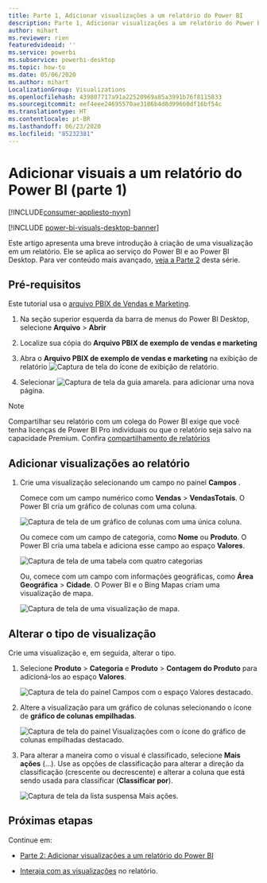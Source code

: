 ```yaml
---
title: Parte 1, Adicionar visualizações a um relatório do Power BI
description: Parte 1, Adicionar visualizações a um relatório do Power BI
author: mihart
ms.reviewer: rien
featuredvideoid: ''
ms.service: powerbi
ms.subservice: powerbi-desktop
ms.topic: how-to
ms.date: 05/06/2020
ms.author: mihart
LocalizationGroup: Visualizations
ms.openlocfilehash: 439807717a91a22520969a85a3991b76f8115833
ms.sourcegitcommit: eef4eee24695570ae3186b4d8d99660df16bf54c
ms.translationtype: HT
ms.contentlocale: pt-BR
ms.lasthandoff: 06/23/2020
ms.locfileid: "85232381"
---
```

# <a name="add-visuals-to-a-power-bi-report-part-1"></a>Adicionar visuais a um relatório do Power BI (parte 1)

[!INCLUDE[consumer-appliesto-nyyn](../includes/consumer-appliesto-nyyn.md)]    

[!INCLUDE [power-bi-visuals-desktop-banner](../includes/power-bi-visuals-desktop-banner.md)]

Este artigo apresenta uma breve introdução à criação de uma visualização em um relatório. Ele se aplica ao serviço do Power BI e ao Power BI Desktop. Para ver conteúdo mais avançado, [veja a Parte 2](power-bi-report-add-visualizations-ii.md) desta série.

## <a name="prerequisites"></a>Pré-requisitos

Este tutorial usa o [arquivo PBIX de Vendas e Marketing](https://download.microsoft.com/download/9/7/6/9767913A-29DB-40CF-8944-9AC2BC940C53/Sales%20and%20Marketing%20Sample%20PBIX.pbix).

1. Na seção superior esquerda da barra de menus do Power BI Desktop, selecione **Arquivo** > **Abrir**
   
2. Localize sua cópia do **Arquivo PBIX de exemplo de vendas e marketing**

1. Abra o **Arquivo PBIX de exemplo de vendas e marketing** na exibição de relatório ![Captura de tela do ícone de exibição de relatório](media/power-bi-visualization-kpi/power-bi-report-view.png).

1. Selecionar ![Captura de tela da guia amarela.](media/power-bi-visualization-kpi/power-bi-yellow-tab.png) para adicionar uma nova página.

> [!NOTE]
> Compartilhar seu relatório com um colega do Power BI exige que você tenha licenças de Power BI Pro individuais ou que o relatório seja salvo na capacidade Premium. Confira [compartilhamento de relatórios](../collaborate-share/service-share-reports.md)

## <a name="add-visualizations-to-the-report"></a>Adicionar visualizações ao relatório

1. Crie uma visualização selecionando um campo no painel **Campos** .

    Comece com um campo numérico como **Vendas** > **VendasTotais**. O Power BI cria um gráfico de colunas com uma coluna.

    ![Captura de tela de um gráfico de colunas com uma única coluna.](media/power-bi-report-add-visualizations-i/power-bi-column-chart.png)

    Ou comece com um campo de categoria, como **Nome** ou **Produto**. O Power BI cria uma tabela e adiciona esse campo ao espaço **Valores**.

    ![Captura de tela de uma tabela com quatro categorias](media/power-bi-report-add-visualizations-i/power-bi-product.png)

    Ou, comece com um campo com informações geográficas, como **Área Geográfica** > **Cidade**. O Power BI e o Bing Mapas criam uma visualização de mapa.

    ![Captura de tela de uma visualização de mapa.](media/power-bi-report-add-visualizations-i/power-bi-maps.png)

## <a name="change-the-type-of-visualization"></a>Alterar o tipo de visualização

 Crie uma visualização e, em seguida, alterar o tipo. 
 
 1. Selecione **Produto** > **Categoria** e **Produto** > **Contagem do Produto** para adicioná-los ao espaço **Valores**.

    ![Captura de tela do painel Campos com o espaço Valores destacado.](media/power-bi-report-add-visualizations-i/power-bi-create-visual.png)

1. Altere a visualização para um gráfico de colunas selecionando o ícone de **gráfico de colunas empilhadas**.

   ![Captura de tela do painel Visualizações com o ícone do gráfico de colunas empilhadas destacado.](media/power-bi-report-add-visualizations-i/power-bi-convert.png)

1. Para alterar a maneira como o visual é classificado, selecione **Mais ações** (...).  Use as opções de classificação para alterar a direção da classificação (crescente ou decrescente) e alterar a coluna que está sendo usada para classificar (**Classificar por**).

   ![Captura de tela da lista suspensa Mais ações.](media/power-bi-report-add-visualizations-i/power-bi-sort.png)
  
## <a name="next-steps"></a>Próximas etapas

 Continue em:

* [Parte 2: Adicionar visualizações a um relatório do Power BI](power-bi-report-add-visualizations-ii.md)

* [Interaja com as visualizações](../consumer/end-user-reading-view.md) no relatório.
